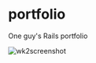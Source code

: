 portfolio
=========

One guy's Rails portfolio

![wk2screenshot](https://raw.github.com/jonfaulkenberry/portfolio/master/screenshots/week_two_screenshot.png)
